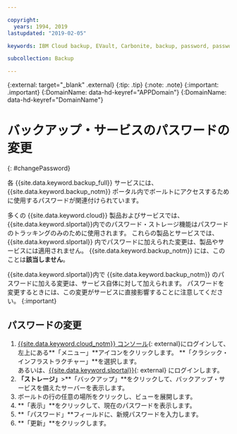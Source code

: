 ```yaml
---

copyright:
  years: 1994, 2019
lastupdated: "2019-02-05"

keywords: IBM Cloud backup, EVault, Carbonite, backup, password, password reset

subcollection: Backup

---
```

{:external: target="_blank" .external}
{:tip: .tip}
{:note: .note}
{:important: .important}
{:DomainName: data-hd-keyref="APPDomain"}
{:DomainName: data-hd-keyref="DomainName"}

# バックアップ・サービスのパスワードの変更
{: #changePassword}

各 {{site.data.keyword.backup_full}} サービスには、{{site.data.keyword.backup_notm}} ポータル内でボールトにアクセスするために使用するパスワードが関連付けられています。

多くの {{site.data.keyword.cloud}} 製品およびサービスでは、{{site.data.keyword.slportal}}内でのパスワード・ストレージ機能はパスワードのトラッキングのみのために使用されます。 これらの製品とサービスでは、{{site.data.keyword.slportal}} 内でパスワードに加えられた変更は、製品やサービスには適用されません。 {{site.data.keyword.backup_notm}} には、このことは**該当しません**。

{{site.data.keyword.slportal}}内で {{site.data.keyword.backup_notm}} のパスワードに加える変更は、サービス自体に対して加えられます。 パスワードを変更するときには、この変更がサービスに直接影響することに注意してください。
{:important}

## パスワードの変更

1. [{{site.data.keyword.cloud_notm}} コンソール](https://{DomainName}/catalog){: external}にログインして、左上にある**「メニュー」**アイコンをクリックします。 **「クラシック・インフラストラクチャー」**を選択します。<br/>
あるいは、[{{site.data.keyword.slportal}}](https://control.softlayer.com/){: external} にログインします。
2. **「ストレージ」**>**「バックアップ」**をクリックして、バックアップ・サービスを備えたサーバーを表示します。
3. ボールトの行の任意の場所をクリックし、ビューを展開します。
4. **「表示」**をクリックして、現在のパスワードを表示します。
5. **「パスワード」**フィールドに、新規パスワードを入力します。
6. **「更新」**をクリックします。
